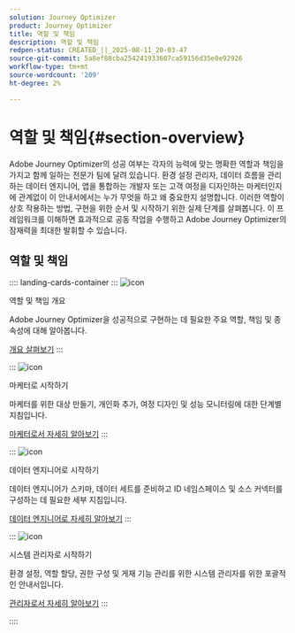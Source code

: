 ```yaml
---
solution: Journey Optimizer
product: Journey Optimizer
title: 역할 및 책임
description: 역할 및 책임
redpen-status: CREATED_||_2025-08-11_20-03-47
source-git-commit: 5a8ef88cba254241933607ca59156d35e0e92926
workflow-type: tm+mt
source-wordcount: '209'
ht-degree: 2%

---
```



# 역할 및 책임{#section-overview}

Adobe Journey Optimizer의 성공 여부는 각자의 능력에 맞는 명확한 역할과 책임을 가지고 함께 일하는 전문가 팀에 달려 있습니다. 환경 설정 관리자, 데이터 흐름을 관리하는 데이터 엔지니어, 앱을 통합하는 개발자 또는 고객 여정을 디자인하는 마케터인지에 관계없이 이 안내서에서는 누가 무엇을 하고 왜 중요한지 설명합니다. 이러한 역할이 상호 작용하는 방법, 구현을 위한 순서 및 시작하기 위한 실제 단계를 살펴봅니다. 이 프레임워크를 이해하면 효과적으로 공동 작업을 수행하고 Adobe Journey Optimizer의 잠재력을 최대한 발휘할 수 있습니다.

## 역할 및 책임

:::: landing-cards-container
:::
![icon](https://cdn.experienceleague.adobe.com/icons/book.svg?lang=ko)

역할 및 책임 개요

Adobe Journey Optimizer을 성공적으로 구현하는 데 필요한 주요 역할, 책임 및 종속성에 대해 알아봅니다.

[개요 살펴보기](../using/start/quick-start.md)
:::

:::
![icon](https://cdn.experienceleague.adobe.com/icons/bullseye.svg?lang=ko)

마케터로 시작하기

마케터를 위한 대상 만들기, 개인화 추가, 여정 디자인 및 성능 모니터링에 대한 단계별 지침입니다.

[마케터로서 자세히 알아보기](../using/start/path/marketer.md)
:::

:::
![icon](https://cdn.experienceleague.adobe.com/icons/code-branch.svg?lang=ko)

데이터 엔지니어로 시작하기

데이터 엔지니어가 스키마, 데이터 세트를 준비하고 ID 네임스페이스 및 소스 커넥터를 구성하는 데 필요한 세부 지침입니다.

[데이터 엔지니어로 자세히 알아보기](../using/start/path/data-engineer.md)
:::

:::
![icon](https://cdn.experienceleague.adobe.com/icons/gear.svg?lang=ko)

시스템 관리자로 시작하기

환경 설정, 역할 할당, 권한 구성 및 게재 기능 관리를 위한 시스템 관리자를 위한 포괄적인 안내서입니다.

[관리자로서 자세히 알아보기](../using/start/path/administrator.md)
:::

::::
